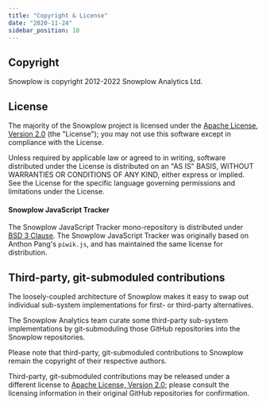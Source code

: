 ```yaml
---
title: "Copyright & License"
date: "2020-11-24"
sidebar_position: 10
---
```


## Copyright

Snowplow is copyright 2012-2022 Snowplow Analytics Ltd.

## [](https://github.com/snowplow/snowplow/wiki/Copyright-and-license#license)License

The majority of the Snowplow project is licensed under the [Apache License, Version 2.0](http://www.apache.org/licenses/LICENSE-2.0) (the "License"); you may not use this software except in compliance with the License.

Unless required by applicable law or agreed to in writing, software distributed under the License is distributed on an "AS IS" BASIS, WITHOUT WARRANTIES OR CONDITIONS OF ANY KIND, either express or implied. See the License for the specific language governing permissions and limitations under the License.

#### Snowplow JavaScript Tracker

The Snowplow JavaScript Tracker mono-repository is distributed under [BSD 3 Clause](https://opensource.org/licenses/BSD-3-Clause). The Snowplow JavaScript Tracker was originally based on Anthon Pang's `piwik.js`, and has maintained the same license for distribution.

## [](https://github.com/snowplow/snowplow/wiki/Copyright-and-license#third-party-git-submoduled-contributions)Third-party, git-submoduled contributions

The loosely-coupled architecture of Snowplow makes it easy to swap out individual sub-system implementations for first- or third-party alternatives.

The Snowplow Analytics team curate some third-party sub-system implementations by git-submoduling those GitHub repositories into the Snowplow repositories.

Please note that third-party, git-submoduled contributions to Snowplow remain the copyright of their respective authors.

Third-party, git-submoduled contributions may be released under a different license to [Apache License, Version 2.0](http://www.apache.org/licenses/LICENSE-2.0); please consult the licensing information in their original GitHub repositories for confirmation.
